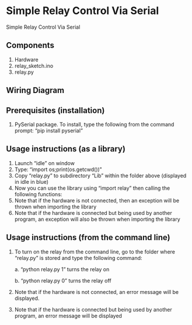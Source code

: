 # Simple Relay Control Via Serial

Simple Relay Control Via Serial


## Components

1. Hardware
2. relay_sketch.ino
3. relay.py


## Wiring Diagram

## Prerequisites (installation)

1. PySerial package. To install, type the following from the command prompt:
“pip install pyserial”
  
## Usage instructions (as a library)

1. Launch “idle” on window
2. Type: “import os;print(os.getcwd())"
3. Copy “relay.py” to subdirectory “Lib” within the folder above (displayed in idle in blue)
4. Now you can use the library using “import relay” then calling the following functions:
5. Note that if the hardware is not connected, then an exception will be thrown when importing the library
6. Note that if the hardware is connected but being used by another program, an exception will also be thrown when importing the library

## Usage instructions (from the command line)

1. To turn on the relay from the command line, go to the folder where “relay.py” is stored and type the following command:

     a. “python relay.py 1” turns the relay on

     b. “python relay.py 0” turns the relay off

2. Note that if the hardware is not connected, an error message will be displayed.
3. Note that if the hardware is connected but being used by another program, an error message will be displayed
